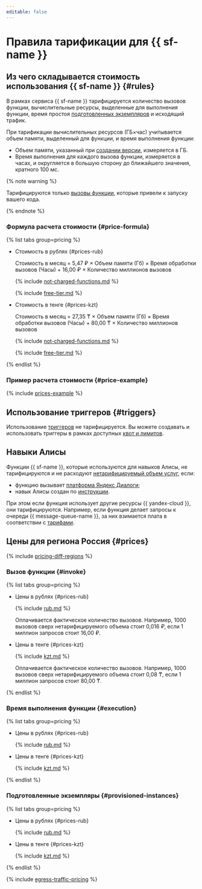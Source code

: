 ```yaml
---
editable: false
---
```


# Правила тарификации для {{ sf-name }}



## Из чего складывается стоимость использования {{ sf-name }} {#rules}

В рамках сервиса {{ sf-name }} тарифицируется количество вызовов функции, вычислительные ресурсы, выделенные для выполнения функции, время простоя [подготовленных экземпляров](concepts/function.md#provisioned-instances) и исходящий трафик.

При тарификации вычислительных ресурсов (ГБ×час) учитывается объем памяти, выделенный для функции, и время выполнения функции:
* Объем памяти, указанный при [создании версии](operations/function/version-manage.md), измеряется в ГБ.
* Время выполнения для каждого вызова функции, измеряется в часах, и округляется в большую сторону до ближайшего значения, кратного 100 мс.

{% note warning %}

Тарифицируются только [вызовы функции](concepts/function-invoke.md), которые привели к запуску вашего кода.

{% endnote %}

### Формула расчета стоимости {#price-formula}


{% list tabs group=pricing %}

- Стоимость в рублях {#prices-rub}

  Стоимость в месяц = 5,47 ₽ × Объем памяти (Гб) × Время обработки вызовов (Часы) + 16,00 ₽ × Количество миллионов вызовов

  {% include [not-charged-functions.md](../_includes/pricing/price-formula/not-charged-functions.md) %}

  {% include [free-tier.md](../_includes/pricing/price-formula/free-tier.md) %}

- Стоимость в тенге {#prices-kzt}

  Стоимость в месяц = 27,35 ₸ × Объем памяти (Гб) × Время обработки вызовов (Часы) + 80,00 ₸ × Количество миллионов вызовов

  {% include [not-charged-functions.md](../_includes/pricing/price-formula/not-charged-functions.md) %}

  {% include [free-tier.md](../_includes/pricing/price-formula/free-tier.md) %}

{% endlist %}



### Пример расчета стоимости {#price-example}

{% include [prices-example](../_includes/functions/prices-example.md) %}

## Использование триггеров {#triggers}

Использование [триггеров](concepts/trigger/index.md) не тарифицируется. Вы можете создавать и использовать триггеры в рамках доступных [квот и лимитов](concepts/limits.md).

## Навыки Алисы

Функции {{ sf-name }}, которые используются для навыков Алисы, не тарифицируются и не расходуют [нетарифицируемый объем услуг](../billing/concepts/serverless-free-tier.md#sf), если:
* функцию вызывает [платформа Яндекс Диалоги](https://yandex.ru/dev/dialogs/);
* навык Алисы создан по [инструкции](https://yandex.ru/dev/dialogs/alice/doc/deploy-ycloud-function.html#deploy-ycloud-function__register).

При этом если функция использует другие ресурсы {{ yandex-cloud }}, они тарифицируются. Например, если функция делает запросы к очереди {{ message-queue-name }}, за них взимается плата в соответствии с [тарифами](../message-queue/pricing.md#requests-to-queues).

## Цены для региона Россия {#prices}

{% include [pricing-diff-regions](../_includes/pricing-diff-regions.md) %}

### Вызов функции {#invoke}


{% list tabs group=pricing %}

- Цены в рублях {#prices-rub}

  {% include [rub.md](../_pricing/functions/rub-invocations.md) %}

  Оплачивается фактическое количество вызовов. Например, 1000 вызовов сверх нетарифицируемого объема стоит 0,016 ₽, если 1 миллион запросов стоит 16,00 ₽.

- Цены в тенге {#prices-kzt}

  {% include [kzt.md](../_pricing/functions/kzt-invocations.md) %}

  Оплачивается фактическое количество вызовов. Например, 1000 вызовов сверх нетарифицируемого объема стоит 0,08 ₸, если 1 миллион запросов стоит 80,00 ₸.

{% endlist %}



### Время выполнения функции {#execution}


{% list tabs group=pricing %}

- Цены в рублях {#prices-rub}

  {% include [rub.md](../_pricing/functions/rub-compute.md) %}

- Цены в тенге {#prices-kzt}

  {% include [kzt.md](../_pricing/functions/kzt-compute.md) %}

{% endlist %}



### Подготовленные экземпляры {#provisioned-instances}


{% list tabs group=pricing %}

- Цены в рублях {#prices-rub}

  {% include [rub.md](../_pricing/functions/rub-compute-provisioned-instances.md) %}

- Цены в тенге {#prices-kzt}

  {% include [kzt.md](../_pricing/functions/kzt-compute-provisioned-instances.md) %}

{% endlist %}



{% include [egress-traffic-pricing](../_includes/egress-traffic-pricing.md) %}

